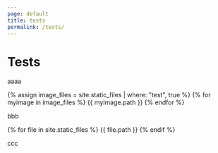 ```yaml
---
page: default
title: tests
permalink: /tests/
---
```


# Tests


aaaa

{% assign image_files = site.static_files | where: "test", true %}
{% for myimage in image_files %}
  {{ myimage.path }}
{% endfor %}

bbb

{% for file in site.static_files %}
    {{ file.path }}
{% endif %}

ccc
